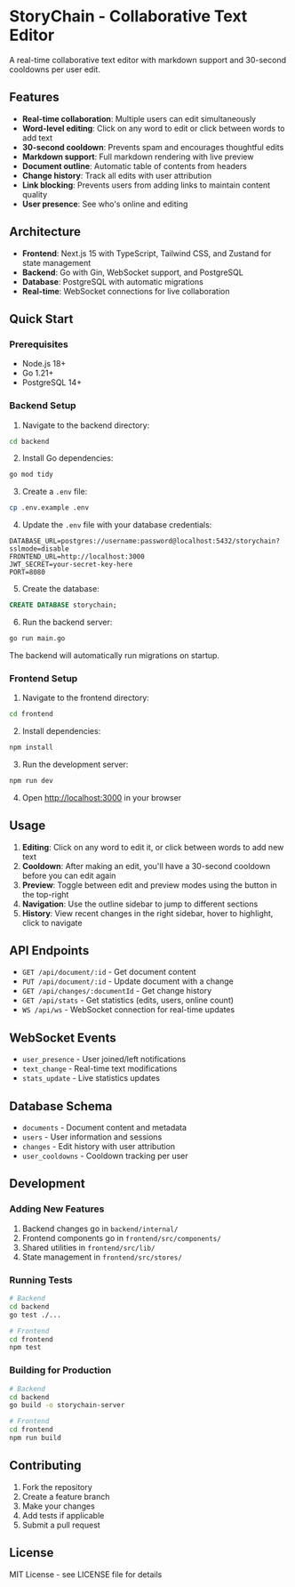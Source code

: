 # StoryChain - Collaborative Text Editor

A real-time collaborative text editor with markdown support and 30-second cooldowns per user edit.

## Features

- **Real-time collaboration**: Multiple users can edit simultaneously
- **Word-level editing**: Click on any word to edit or click between words to add text
- **30-second cooldown**: Prevents spam and encourages thoughtful edits
- **Markdown support**: Full markdown rendering with live preview
- **Document outline**: Automatic table of contents from headers
- **Change history**: Track all edits with user attribution
- **Link blocking**: Prevents users from adding links to maintain content quality
- **User presence**: See who's online and editing

## Architecture

- **Frontend**: Next.js 15 with TypeScript, Tailwind CSS, and Zustand for state management
- **Backend**: Go with Gin, WebSocket support, and PostgreSQL
- **Database**: PostgreSQL with automatic migrations
- **Real-time**: WebSocket connections for live collaboration

## Quick Start

### Prerequisites

- Node.js 18+
- Go 1.21+
- PostgreSQL 14+

### Backend Setup

1. Navigate to the backend directory:
```bash
cd backend
```

2. Install Go dependencies:
```bash
go mod tidy
```

3. Create a `.env` file:
```bash
cp .env.example .env
```

4. Update the `.env` file with your database credentials:
```env
DATABASE_URL=postgres://username:password@localhost:5432/storychain?sslmode=disable
FRONTEND_URL=http://localhost:3000
JWT_SECRET=your-secret-key-here
PORT=8080
```

5. Create the database:
```sql
CREATE DATABASE storychain;
```

6. Run the backend server:
```bash
go run main.go
```

The backend will automatically run migrations on startup.

### Frontend Setup

1. Navigate to the frontend directory:
```bash
cd frontend
```

2. Install dependencies:
```bash
npm install
```

3. Run the development server:
```bash
npm run dev
```

4. Open [http://localhost:3000](http://localhost:3000) in your browser

## Usage

1. **Editing**: Click on any word to edit it, or click between words to add new text
2. **Cooldown**: After making an edit, you'll have a 30-second cooldown before you can edit again
3. **Preview**: Toggle between edit and preview modes using the button in the top-right
4. **Navigation**: Use the outline sidebar to jump to different sections
5. **History**: View recent changes in the right sidebar, hover to highlight, click to navigate

## API Endpoints

- `GET /api/document/:id` - Get document content
- `PUT /api/document/:id` - Update document with a change
- `GET /api/changes/:documentId` - Get change history
- `GET /api/stats` - Get statistics (edits, users, online count)
- `WS /api/ws` - WebSocket connection for real-time updates

## WebSocket Events

- `user_presence` - User joined/left notifications
- `text_change` - Real-time text modifications
- `stats_update` - Live statistics updates

## Database Schema

- `documents` - Document content and metadata
- `users` - User information and sessions
- `changes` - Edit history with user attribution
- `user_cooldowns` - Cooldown tracking per user

## Development

### Adding New Features

1. Backend changes go in `backend/internal/`
2. Frontend components go in `frontend/src/components/`
3. Shared utilities in `frontend/src/lib/`
4. State management in `frontend/src/stores/`

### Running Tests

```bash
# Backend
cd backend
go test ./...

# Frontend
cd frontend
npm test
```

### Building for Production

```bash
# Backend
cd backend
go build -o storychain-server

# Frontend
cd frontend
npm run build
```

## Contributing

1. Fork the repository
2. Create a feature branch
3. Make your changes
4. Add tests if applicable
5. Submit a pull request

## License

MIT License - see LICENSE file for details
